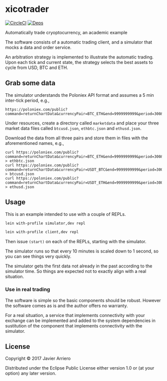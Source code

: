 # xicotrader

[![CircleCI](https://circleci.com/gh/analyticbastard/xicotrader.svg?style=shield)](https://circleci.com/gh/analyticbastard/xicotrader)
[![Deps](https://versions.deps.co/analyticbastard/xicotrader/status.svg)](https://versions.deps.co/analyticbastard/xicotrader)

Automatically trade cryoptocurrency, an academic example

The software consists of a automatic trading client, and a simulator that mocks
a data and order service.

An arbitration strategy is implemented to illustrate the automatic trading.
Upon each tick and current state, the strategy selects the best assets to cycle
from USD, BTC and ETH.

## Grab some data

The simulator understands the Poloniex API format and assumes a 5 min inter-tick period, e.g.,

```
https://poloniex.com/public?command=returnChartData&currencyPair=BTC_ETH&end=9999999999&period=300&start=1405699200
```

Under resources, create a directory called ```marketdata``` and place your
three market data files called ```btcusd.json```, ```ethbtc.json``` and 
```ethusd.json```.

Download the data from all three pairs and store them in files with the aforementioned names, e.g., 

```
curl https://poloniex.com/public?command=returnChartData&currencyPair=BTC_ETH&end=9999999999&period=300&start=1405699200 > ethbtc.json
curl https://poloniex.com/public?command=returnChartData&currencyPair=USDT_BTC&end=9999999999&period=300&start=1405699200 > btcusd.json
curl https://poloniex.com/public?command=returnChartData&currencyPair=USDT_ETH&end=9999999999&period=300&start=1405699200 > ethusd.json
```

## Usage

This is an example intended to use with a couple of REPLs.

```bash
lein with-profile simulator,dev repl
```


```bash
lein with-profile client,dev repl
```

Then issue ```(start)``` on each of the REPLs, starting with the simulator.

The simulator runs so that every 10 minutes is scaled down to 1 second, so you
can see things very quickly.

The simulator gets the first data not already in the past according to the simulator
time. So things are expected not to exactly align with a real situation.


### Use in real trading

The software is simple so the basic components should be robust. However the
software comes as is and the author offers no warranty.

For a real situation, a service that implements connectivity with your exchange 
can be implemented and added to the system dependencies in sustitution of the
component that implements connectivity with the simulator.


## License

Copyright © 2017 Javier Arriero

Distributed under the Eclipse Public License either version 1.0 or (at
your option) any later version.
